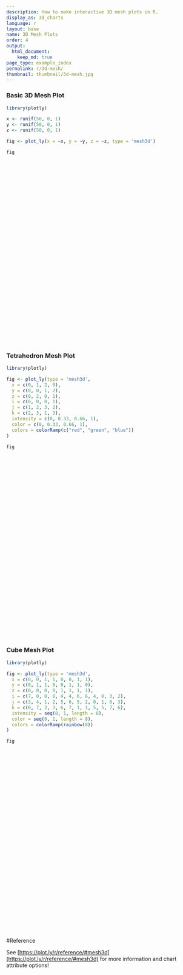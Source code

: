 ```yaml
---
description: How to make interactive 3D mesh plots in R.
display_as: 3d_charts
language: r
layout: base
name: 3D Mesh Plots
order: 4
output:
  html_document:
    keep_md: true
page_type: example_index
permalink: r/3d-mesh/
thumbnail: thumbnail/3d-mesh.jpg
---
```



### Basic 3D Mesh Plot


```r
library(plotly)

x <- runif(50, 0, 1)
y <- runif(50, 0, 1)
z <- runif(50, 0, 1)

fig <- plot_ly(x = ~x, y = ~y, z = ~z, type = 'mesh3d')

fig
```

<div id="htmlwidget-e492a0aab13df3380b70" style="width:672px;height:480px;" class="plotly html-widget"></div>
<script type="application/json" data-for="htmlwidget-e492a0aab13df3380b70">{"x":{"visdat":{"1ff26f60fa22":["function () ","plotlyVisDat"]},"cur_data":"1ff26f60fa22","attrs":{"1ff26f60fa22":{"x":{},"y":{},"z":{},"alpha_stroke":1,"sizes":[10,100],"spans":[1,20],"type":"mesh3d"}},"layout":{"margin":{"b":40,"l":60,"t":25,"r":10},"scene":{"xaxis":{"title":"x"},"yaxis":{"title":"y"},"zaxis":{"title":"z"}},"hovermode":"closest","showlegend":false,"legend":{"yanchor":"top","y":0.5}},"source":"A","config":{"showSendToCloud":false},"data":[{"colorbar":{"title":"z","ticklen":2,"len":0.5,"lenmode":"fraction","y":1,"yanchor":"top"},"colorscale":[["0","rgba(68,1,84,1)"],["0.0416666666666667","rgba(70,19,97,1)"],["0.0833333333333333","rgba(72,32,111,1)"],["0.125","rgba(71,45,122,1)"],["0.166666666666667","rgba(68,58,128,1)"],["0.208333333333333","rgba(64,70,135,1)"],["0.25","rgba(60,82,138,1)"],["0.291666666666667","rgba(56,93,140,1)"],["0.333333333333333","rgba(49,104,142,1)"],["0.375","rgba(46,114,142,1)"],["0.416666666666667","rgba(42,123,142,1)"],["0.458333333333333","rgba(38,133,141,1)"],["0.5","rgba(37,144,140,1)"],["0.541666666666667","rgba(33,154,138,1)"],["0.583333333333333","rgba(39,164,133,1)"],["0.625","rgba(47,174,127,1)"],["0.666666666666667","rgba(53,183,121,1)"],["0.708333333333333","rgba(79,191,110,1)"],["0.75","rgba(98,199,98,1)"],["0.791666666666667","rgba(119,207,85,1)"],["0.833333333333333","rgba(147,214,70,1)"],["0.875","rgba(172,220,52,1)"],["0.916666666666667","rgba(199,225,42,1)"],["0.958333333333333","rgba(226,228,40,1)"],["1","rgba(253,231,37,1)"]],"showscale":true,"x":[0.864659145474434,0.367217616876587,0.221342020202428,0.343300862470642,0.627038720296696,0.233484880067408,0.823363942094147,0.852237378247082,0.6157511244528,0.77672914462164,0.206238917773589,0.906778213800862,0.0348676675930619,0.176987998886034,0.226633436977863,0.590735636884347,0.196406432893127,0.299235517159104,0.122162019601092,0.782472431426868,0.919880715897307,0.690020343288779,0.818727073026821,0.682092482922599,0.852088620187715,0.33572262339294,0.267330522183329,0.566248782677576,0.426983068929985,0.804309445433319,0.205344481626526,0.806534233968705,0.841994252754375,0.324909003684297,0.591671857517213,0.268127225106582,0.645533806178719,0.307912195799872,0.463671249570325,0.0398624492809176,0.0542913442477584,0.539416960673407,0.643910088576376,0.705880453111604,0.00859131431207061,0.876481594983488,0.542184257879853,0.389091023942456,0.0543170901946723,0.192717670695856],"y":[0.759697036584839,0.877921579172835,0.957822423661128,0.702422772999853,0.995664953952655,0.847735279472545,0.86533061764203,0.669941284228116,0.0834441408514977,0.567788680549711,0.221516808029264,0.786757139256224,0.802854497684166,0.54566294210963,0.0335152961779386,0.624877606052905,0.605440497165546,0.659449257422239,0.0810389332473278,0.317432679003105,0.958189507015049,0.820219938643277,0.0926962534431368,0.869171431055292,0.864821810042486,0.867203386733308,0.882741354871541,0.51443416858092,0.156217406503856,0.303230700315908,0.309644500026479,0.93096954212524,0.0845415280200541,0.340502931037918,0.0369800112675875,0.596478349529207,0.940241282340139,0.41851815325208,0.690853499807417,0.106837320607156,0.0507872810121626,0.600541413528845,0.25208454625681,0.383592799073085,0.67453917209059,0.0299800066277385,0.565172000555322,0.881564705632627,0.0117646341677755,0.263620881829411],"z":[0.883201504824683,0.211017579305917,0.31073006358929,0.410365304443985,0.483174256514758,0.146467690123245,0.274587854277343,0.139699397608638,0.935410045320168,0.65742376097478,0.203804620541632,0.145716315601021,0.539856915827841,0.11092334985733,0.896952738519758,0.393838624935597,0.981373683316633,0.815925435861573,0.251569817075506,0.0422363074030727,0.336214253911749,0.596427377546206,0.745582314440981,0.116365227615461,0.570410236949101,0.0877395493444055,0.481693977490067,0.538462519645691,0.809054333949462,0.81847575167194,0.981032143579796,0.900314864935353,0.156295908847824,0.595769009552896,0.260635416256264,0.873236729297787,0.892671868437901,0.81865430646576,0.0238790852017701,0.524194915080443,0.303612475516275,0.975453512975946,0.165940884267911,0.740155623527244,0.519999602343887,0.786247609183192,0.57760667684488,0.192823997000232,0.302762694424018,0.878179003484547],"type":"mesh3d","frame":null}],"highlight":{"on":"plotly_click","persistent":false,"dynamic":false,"selectize":false,"opacityDim":0.2,"selected":{"opacity":1},"debounce":0},"shinyEvents":["plotly_hover","plotly_click","plotly_selected","plotly_relayout","plotly_brushed","plotly_brushing","plotly_clickannotation","plotly_doubleclick","plotly_deselect","plotly_afterplot","plotly_sunburstclick"],"base_url":"https://plot.ly"},"evals":[],"jsHooks":[]}</script>

### Tetrahedron Mesh Plot


```r
library(plotly)

fig <- plot_ly(type = 'mesh3d',
  x = c(0, 1, 2, 0),
  y = c(0, 0, 1, 2),
  z = c(0, 2, 0, 1),
  i = c(0, 0, 0, 1),
  j = c(1, 2, 3, 2),
  k = c(2, 3, 1, 3),
  intensity = c(0, 0.33, 0.66, 1),
  color = c(0, 0.33, 0.66, 1),
  colors = colorRamp(c("red", "green", "blue"))
)

fig
```

<div id="htmlwidget-9ec363b905adbce0950d" style="width:672px;height:480px;" class="plotly html-widget"></div>
<script type="application/json" data-for="htmlwidget-9ec363b905adbce0950d">{"x":{"visdat":{"1ff25d1afe09":["function () ","plotlyVisDat"]},"cur_data":"1ff25d1afe09","attrs":{"1ff25d1afe09":{"x":[0,1,2,0],"y":[0,0,1,2],"z":[0,2,0,1],"i":[0,0,0,1],"j":[1,2,3,2],"k":[2,3,1,3],"intensity":[0,0.33,0.66,1],"color":[0,0.33,0.66,1],"colors":["function (x) ","roundcolor(cbind(palette[[1L]](x), palette[[2L]](x), palette[[3L]](x), ","    if (alpha) palette[[4L]](x))) * 255"],"alpha_stroke":1,"sizes":[10,100],"spans":[1,20],"type":"mesh3d"}},"layout":{"margin":{"b":40,"l":60,"t":25,"r":10},"scene":{"xaxis":{"title":[]},"yaxis":{"title":[]},"zaxis":{"title":[]}},"hovermode":"closest","showlegend":false,"legend":{"yanchor":"top","y":0.5}},"source":"A","config":{"showSendToCloud":false},"data":[{"colorbar":{"title":"","ticklen":2,"len":0.5,"lenmode":"fraction","y":1,"yanchor":"top"},"colorscale":[["0","rgba(255,0,0,1)"],["0.0416666666666667","rgba(234,21,0,1)"],["0.0833333333333333","rgba(212,42,0,1)"],["0.125","rgba(191,64,0,1)"],["0.166666666666667","rgba(170,85,0,1)"],["0.208333333333333","rgba(149,106,0,1)"],["0.25","rgba(128,128,0,1)"],["0.291666666666667","rgba(106,149,0,1)"],["0.333333333333333","rgba(85,170,0,1)"],["0.375","rgba(64,191,0,1)"],["0.416666666666667","rgba(43,212,0,1)"],["0.458333333333333","rgba(21,234,0,1)"],["0.5","rgba(0,255,0,1)"],["0.541666666666667","rgba(0,234,21,1)"],["0.583333333333333","rgba(0,213,42,1)"],["0.625","rgba(0,191,64,1)"],["0.666666666666667","rgba(0,170,85,1)"],["0.708333333333333","rgba(0,149,106,1)"],["0.75","rgba(0,128,128,1)"],["0.791666666666667","rgba(0,106,149,1)"],["0.833333333333333","rgba(0,85,170,1)"],["0.875","rgba(0,64,191,1)"],["0.916666666666667","rgba(0,43,212,1)"],["0.958333333333333","rgba(0,21,234,1)"],["1","rgba(0,0,255,1)"]],"showscale":true,"x":[0,1,2,0],"y":[0,0,1,2],"z":[0,2,0,1],"i":[0,0,0,1],"j":[1,2,3,2],"k":[2,3,1,3],"intensity":[0,0.33,0.66,1],"type":"mesh3d","marker":{"line":{"colorbar":{"title":"","ticklen":2},"cmin":0,"cmax":1,"colorscale":[["0","rgba(255,0,0,1)"],["0.0416666666666667","rgba(234,21,0,1)"],["0.0833333333333333","rgba(212,42,0,1)"],["0.125","rgba(191,64,0,1)"],["0.166666666666667","rgba(170,85,0,1)"],["0.208333333333333","rgba(149,106,0,1)"],["0.25","rgba(128,128,0,1)"],["0.291666666666667","rgba(106,149,0,1)"],["0.333333333333333","rgba(85,170,0,1)"],["0.375","rgba(64,191,0,1)"],["0.416666666666667","rgba(43,212,0,1)"],["0.458333333333333","rgba(21,234,0,1)"],["0.5","rgba(0,255,0,1)"],["0.541666666666667","rgba(0,234,21,1)"],["0.583333333333333","rgba(0,213,42,1)"],["0.625","rgba(0,191,64,1)"],["0.666666666666667","rgba(0,170,85,1)"],["0.708333333333333","rgba(0,149,106,1)"],["0.75","rgba(0,128,128,1)"],["0.791666666666667","rgba(0,106,149,1)"],["0.833333333333333","rgba(0,85,170,1)"],["0.875","rgba(0,64,191,1)"],["0.916666666666667","rgba(0,43,212,1)"],["0.958333333333333","rgba(0,21,234,1)"],["1","rgba(0,0,255,1)"]],"showscale":false,"color":[0,0.33,0.66,1]}},"frame":null}],"highlight":{"on":"plotly_click","persistent":false,"dynamic":false,"selectize":false,"opacityDim":0.2,"selected":{"opacity":1},"debounce":0},"shinyEvents":["plotly_hover","plotly_click","plotly_selected","plotly_relayout","plotly_brushed","plotly_brushing","plotly_clickannotation","plotly_doubleclick","plotly_deselect","plotly_afterplot","plotly_sunburstclick"],"base_url":"https://plot.ly"},"evals":[],"jsHooks":[]}</script>

### Cube Mesh Plot


```r
library(plotly)

fig <- plot_ly(type = 'mesh3d',
  x = c(0, 0, 1, 1, 0, 0, 1, 1),
  y = c(0, 1, 1, 0, 0, 1, 1, 0),
  z = c(0, 0, 0, 0, 1, 1, 1, 1),
  i = c(7, 0, 0, 0, 4, 4, 6, 6, 4, 0, 3, 2),
  j = c(3, 4, 1, 2, 5, 6, 5, 2, 0, 1, 6, 3),
  k = c(0, 7, 2, 3, 6, 7, 1, 1, 5, 5, 7, 6),
  intensity = seq(0, 1, length = 8),
  color = seq(0, 1, length = 8),
  colors = colorRamp(rainbow(8))
)

fig
```

<div id="htmlwidget-5c42dccc4912e935e946" style="width:672px;height:480px;" class="plotly html-widget"></div>
<script type="application/json" data-for="htmlwidget-5c42dccc4912e935e946">{"x":{"visdat":{"1ff28d79a29":["function () ","plotlyVisDat"]},"cur_data":"1ff28d79a29","attrs":{"1ff28d79a29":{"x":[0,0,1,1,0,0,1,1],"y":[0,1,1,0,0,1,1,0],"z":[0,0,0,0,1,1,1,1],"i":[7,0,0,0,4,4,6,6,4,0,3,2],"j":[3,4,1,2,5,6,5,2,0,1,6,3],"k":[0,7,2,3,6,7,1,1,5,5,7,6],"intensity":[0,0.142857142857143,0.285714285714286,0.428571428571429,0.571428571428571,0.714285714285714,0.857142857142857,1],"color":[0,0.142857142857143,0.285714285714286,0.428571428571429,0.571428571428571,0.714285714285714,0.857142857142857,1],"colors":["function (x) ","roundcolor(cbind(palette[[1L]](x), palette[[2L]](x), palette[[3L]](x), ","    if (alpha) palette[[4L]](x))) * 255"],"alpha_stroke":1,"sizes":[10,100],"spans":[1,20],"type":"mesh3d"}},"layout":{"margin":{"b":40,"l":60,"t":25,"r":10},"scene":{"xaxis":{"title":[]},"yaxis":{"title":[]},"zaxis":{"title":[]}},"hovermode":"closest","showlegend":false,"legend":{"yanchor":"top","y":0.5}},"source":"A","config":{"showSendToCloud":false},"data":[{"colorbar":{"title":"","ticklen":2,"len":0.5,"lenmode":"fraction","y":1,"yanchor":"top"},"colorscale":[["0","rgba(255,0,0,1)"],["0.0416666666666667","rgba(255,56,0,1)"],["0.0833333333333333","rgba(255,111,0,1)"],["0.125","rgba(255,167,0,1)"],["0.166666666666667","rgba(234,202,0,1)"],["0.208333333333333","rgba(197,220,0,1)"],["0.25","rgba(160,239,0,1)"],["0.291666666666667","rgba(123,255,3,1)"],["0.333333333333333","rgba(85,255,21,1)"],["0.375","rgba(48,255,40,1)"],["0.416666666666667","rgba(11,255,59,1)"],["0.458333333333333","rgba(0,255,104,1)"],["0.5","rgba(0,255,160,1)"],["0.541666666666667","rgba(0,255,215,1)"],["0.583333333333333","rgba(0,239,255,1)"],["0.625","rgba(0,183,255,1)"],["0.666666666666667","rgba(0,128,255,1)"],["0.708333333333333","rgba(0,72,255,1)"],["0.75","rgba(32,48,255,1)"],["0.791666666666667","rgba(69,29,255,1)"],["0.833333333333333","rgba(107,11,255,1)"],["0.875","rgba(144,0,247,1)"],["0.916666666666667","rgba(181,0,228,1)"],["0.958333333333333","rgba(218,0,210,1)"],["1","rgba(255,0,191,1)"]],"showscale":true,"x":[0,0,1,1,0,0,1,1],"y":[0,1,1,0,0,1,1,0],"z":[0,0,0,0,1,1,1,1],"i":[7,0,0,0,4,4,6,6,4,0,3,2],"j":[3,4,1,2,5,6,5,2,0,1,6,3],"k":[0,7,2,3,6,7,1,1,5,5,7,6],"intensity":[0,0.142857142857143,0.285714285714286,0.428571428571429,0.571428571428571,0.714285714285714,0.857142857142857,1],"type":"mesh3d","marker":{"line":{"colorbar":{"title":"","ticklen":2},"cmin":0,"cmax":1,"colorscale":[["0","rgba(255,0,0,1)"],["0.0416666666666667","rgba(255,56,0,1)"],["0.0833333333333333","rgba(255,111,0,1)"],["0.125","rgba(255,167,0,1)"],["0.166666666666667","rgba(234,202,0,1)"],["0.208333333333333","rgba(197,220,0,1)"],["0.25","rgba(160,239,0,1)"],["0.291666666666667","rgba(123,255,3,1)"],["0.333333333333333","rgba(85,255,21,1)"],["0.375","rgba(48,255,40,1)"],["0.416666666666667","rgba(11,255,59,1)"],["0.458333333333333","rgba(0,255,104,1)"],["0.5","rgba(0,255,160,1)"],["0.541666666666667","rgba(0,255,215,1)"],["0.583333333333333","rgba(0,239,255,1)"],["0.625","rgba(0,183,255,1)"],["0.666666666666667","rgba(0,128,255,1)"],["0.708333333333333","rgba(0,72,255,1)"],["0.75","rgba(32,48,255,1)"],["0.791666666666667","rgba(69,29,255,1)"],["0.833333333333333","rgba(107,11,255,1)"],["0.875","rgba(144,0,247,1)"],["0.916666666666667","rgba(181,0,228,1)"],["0.958333333333333","rgba(218,0,210,1)"],["1","rgba(255,0,191,1)"]],"showscale":false,"color":[0,0.142857142857143,0.285714285714286,0.428571428571429,0.571428571428571,0.714285714285714,0.857142857142857,1]}},"frame":null}],"highlight":{"on":"plotly_click","persistent":false,"dynamic":false,"selectize":false,"opacityDim":0.2,"selected":{"opacity":1},"debounce":0},"shinyEvents":["plotly_hover","plotly_click","plotly_selected","plotly_relayout","plotly_brushed","plotly_brushing","plotly_clickannotation","plotly_doubleclick","plotly_deselect","plotly_afterplot","plotly_sunburstclick"],"base_url":"https://plot.ly"},"evals":[],"jsHooks":[]}</script>

#Reference

See [https://plot.ly/r/reference/#mesh3d](https://plot.ly/r/reference/#mesh3d) for more information and chart attribute options!

